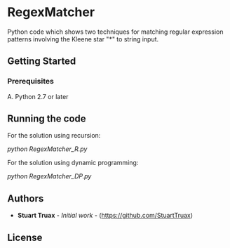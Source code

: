 # RegexMatcher

Python code which shows two techniques for matching regular expression patterns involving the Kleene star "*" to string input.

## Getting Started

### Prerequisites

A. Python 2.7 or later

## Running the code

For the solution using recursion:

*python RegexMatcher_R.py*

For the solution using dynamic programming:

*python RegexMatcher_DP.py*


## Authors

* **Stuart Truax** - *Initial work* - (https://github.com/StuartTruax)

## License




